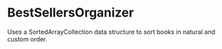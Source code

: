 # BestSellersOrganizer
 Uses a SortedArrayCollection data structure to sort books in natural and custom order.
